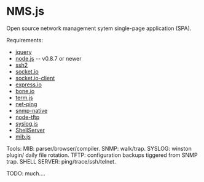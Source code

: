 NMS.js
======

Open source network management sytem single-page application (SPA).


Requirements:
* [jquery](http://jquery.com/)
* [node.js](http://nodejs.org/) -- v0.8.7 or newer
* [ssh2](https://github.com/mscdex/ssh2)
* [socket.io](https://github.com/LearnBoost/socket.io)
* [socket.io-client](https://github.com/LearnBoost/socket.io-client)
* [express.io](https://github.com/techpines/express.io)
* [bone.io](https://github.com/techpines/bone.io)
* [term.js](https://github.com/chjj/term.js)
* [net-ping](https://npmjs.org/package/net-ping/)
* [snmp-native](https://github.com/calmh/node-snmp-native)
* [node-tftp](https://github.com/PrimeEuler/NMS.js/tree/master/tools/tftp/node-tftp-master)
* [syslog.js](https://github.com/PrimeEuler/NMS.js/tree/master/tools/syslog)
* [ShellServer](https://github.com/PrimeEuler/NMS.js/tree/master/tools/shellserver)
* [mib.js](https://github.com/PrimeEuler/NMS.js/tree/master/tools/SNMP)

Tools:
MIB: parser/browser/compiler.
SNMP: walk/trap.
SYSLOG: winston plugin/ daily file rotation.
TFTP: configuration backups tiggered from SNMP trap.
SHELL SERVER: ping/trace/ssh/telnet.

TODO:
much....


